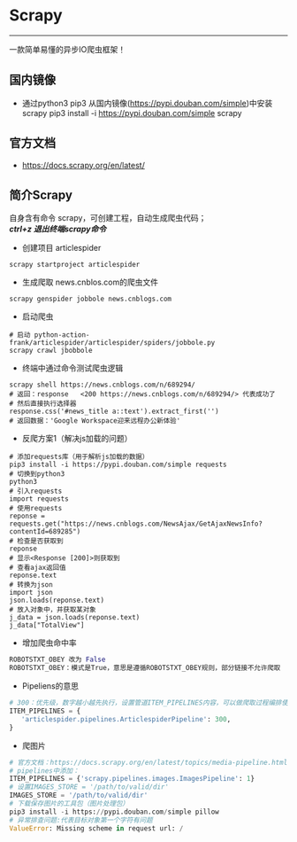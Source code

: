 # Scrapy 
- - - 
一款简单易懂的异步IO爬虫框架！

## 国内镜像
- 通过python3 pip3 从国内镜像(https://pypi.douban.com/simple)中安装scrapy
pip3 install -i https://pypi.douban.com/simple scrapy
## 官方文档
- https://docs.scrapy.org/en/latest/
 
## 简介Scrapy
自身含有命令 scrapy，可创建工程，自动生成爬虫代码；</br>
***ctrl+z 退出终端scrapy命令***

- 创建项目 articlespider
```shell
scrapy startproject articlespider
```
- 生成爬取 news.cnblos.com的爬虫文件
```shell
scrapy genspider jobbole news.cnblogs.com
```
- 启动爬虫
```shell
# 启动 python-action-frank/articlespider/articlespider/spiders/jobbole.py
scrapy crawl jbobbole
```
- 终端中通过命令测试爬虫逻辑
```shell
scrapy shell https://news.cnblogs.com/n/689294/
# 返回：response   <200 https://news.cnblogs.com/n/689294/> 代表成功了
# 然后直接执行选择器
response.css('#news_title a::text').extract_first('')
# 返回数据：'Google Workspace迎来远程办公新体验'
```
- 反爬方案1（解决js加载的问题）
```shell
# 添加requests库（用于解析js加载的数据）
pip3 install -i https://pypi.douban.com/simple requests
# 切换到python3
python3
# 引入requests
import requests
# 使用requests
reponse = requests.get("https://news.cnblogs.com/NewsAjax/GetAjaxNewsInfo?contentId=689285")
# 检查是否获取到
reponse
# 显示<Response [200]>则获取到
# 查看ajax返回值
reponse.text
# 转换为json
import json
json.loads(reponse.text)
# 放入对象中，并获取某对象
j_data = json.loads(reponse.text)
j_data["TotalView"]
```
- 增加爬虫命中率
```python
ROBOTSTXT_OBEY 改为 False
ROBOTSTXT_OBEY：模式是True，意思是遵循ROBOTSTXT_OBEY规则，部分链接不允许爬取
```
- Pipeliens的意思
```python
# 300：优先级，数字越小越先执行，设置管道ITEM_PIPELINES内容，可以做爬取过程编排使用
ITEM_PIPELINES = {
   'articlespider.pipelines.ArticlespiderPipeline': 300,
}
```
- 爬图片
```python
# 官方文档：https://docs.scrapy.org/en/latest/topics/media-pipeline.html
# pipelines中添加：
ITEM_PIPELINES = {'scrapy.pipelines.images.ImagesPipeline': 1}
# 设置IMAGES_STORE = '/path/to/valid/dir'
IMAGES_STORE = '/path/to/valid/dir'
# 下载保存图片的工具包（图片处理包）
pip3 install -i https://pypi.douban.com/simple pillow   
# 异常排查问题:代表目标对象第一个字符有问题
ValueError: Missing scheme in request url: /


```